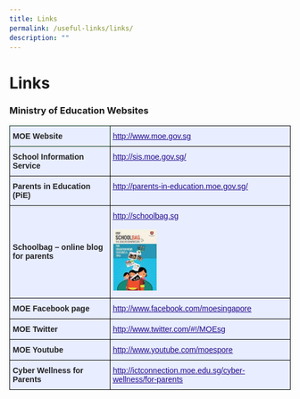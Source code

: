 ```yaml
---
title: Links
permalink: /useful-links/links/
description: ""
---
```

# **Links**
### Ministry of Education Websites







<table style="border-collapse:collapse;border-spacing:0" class="tg"><thead><tr><th style="background-color:#E8EDFF;border-color:#002d13;border-style:solid;border-width:1px;color:#222;font-family:Arial, sans-serif;font-size:14px;font-weight:bold;overflow:hidden;padding:10px 5px;text-align:left;vertical-align:middle;word-break:normal"><span style="color:#222">MOE Website</span></th><th style="background-color:#E8EDFF;border-color:black;border-style:solid;border-width:1px;color:#21088A;font-family:Arial, sans-serif;font-size:14px;font-weight:bold;overflow:hidden;padding:10px 5px;text-align:left;text-decoration:underline;vertical-align:top;word-break:normal"><a href="http://www.moe.gov.sg/"><span style="font-weight:500;text-decoration:underline;color:#21088A">http://www.moe.gov.sg</span></a></th></tr></thead><tbody><tr><td style="background-color:#E8EDFF;border-color:black;border-style:solid;border-width:1px;color:#222;font-family:Arial, sans-serif;font-size:14px;font-weight:bold;overflow:hidden;padding:10px 5px;text-align:left;vertical-align:middle;word-break:normal"><span style="color:#222">School Information Service</span></td><td style="background-color:#E8EDFF;border-color:black;border-style:solid;border-width:1px;color:#21088A;font-family:Arial, sans-serif;font-size:14px;font-weight:bold;overflow:hidden;padding:10px 5px;text-align:left;text-decoration:underline;vertical-align:top;word-break:normal"><a href="http://sis.moe.gov.sg/"><span style="font-weight:500;text-decoration:underline;color:#21088A">http://sis.moe.gov.sg/</span></a></td></tr><tr><td style="background-color:#E8EDFF;border-color:black;border-style:solid;border-width:1px;color:#222;font-family:Arial, sans-serif;font-size:14px;font-weight:bold;overflow:hidden;padding:10px 5px;text-align:left;vertical-align:middle;word-break:normal"><span style="color:#222">Parents in Education (PiE)</span></td><td style="background-color:#E8EDFF;border-color:black;border-style:solid;border-width:1px;color:#21088A;font-family:Arial, sans-serif;font-size:14px;font-weight:bold;overflow:hidden;padding:10px 5px;text-align:left;text-decoration:underline;vertical-align:top;word-break:normal"><a href="http://parents-in-education.moe.gov.sg/" target="_blank" rel="noopener noreferrer"><span style="font-weight:500;text-decoration:underline;color:#21088A">http://parents-in-education.moe.gov.sg/</span></a></td></tr><tr><td style="background-color:#E8EDFF;border-color:black;border-style:solid;border-width:1px;color:#222;font-family:Arial, sans-serif;font-size:14px;font-weight:bold;overflow:hidden;padding:10px 5px;text-align:left;vertical-align:middle;word-break:normal"><span style="color:#222">Schoolbag – online blog for parents</span></td><td style="background-color:#E8EDFF;border-color:black;border-style:solid;border-width:1px;color:#21088A;font-family:Arial, sans-serif;font-size:14px;font-weight:bold;overflow:hidden;padding:10px 5px;text-align:left;text-decoration:underline;vertical-align:top;word-break:normal"><a href="http://schoolbag.sg/" target="_blank" rel="noopener noreferrer"><span style="font-weight:500;text-decoration:underline;color:#21088A">http://schoolbag.sg</span></a><br><br><img src="/images/schoolbag1.jpg" style="width:25%"><br></td></tr><tr><td style="background-color:#E8EDFF;border-color:black;border-style:solid;border-width:1px;color:#222;font-family:Arial, sans-serif;font-size:14px;font-weight:bold;overflow:hidden;padding:10px 5px;text-align:left;vertical-align:middle;word-break:normal"><span style="color:#222">MOE Facebook page</span></td><td style="background-color:#E8EDFF;border-color:black;border-style:solid;border-width:1px;color:#21088A;font-family:Arial, sans-serif;font-size:14px;font-weight:bold;overflow:hidden;padding:10px 5px;text-align:left;text-decoration:underline;vertical-align:top;word-break:normal"><a href="http://www.facebook.com/moesingapore"><span style="font-weight:500;text-decoration:underline;color:#21088A">http://www.facebook.com/moesingapore</span></a></td></tr><tr><td style="background-color:#E8EDFF;border-color:black;border-style:solid;border-width:1px;color:#222;font-family:Arial, sans-serif;font-size:14px;font-weight:bold;overflow:hidden;padding:10px 5px;text-align:left;vertical-align:middle;word-break:normal"><span style="color:#222">MOE Twitter</span></td><td style="background-color:#E8EDFF;border-color:black;border-style:solid;border-width:1px;color:#21088A;font-family:Arial, sans-serif;font-size:14px;font-weight:bold;overflow:hidden;padding:10px 5px;text-align:left;text-decoration:underline;vertical-align:top;word-break:normal"><a href="http://www.twitter.com/"><span style="font-weight:500;text-decoration:underline;color:#21088A">http://www.twitter.com/#!/MOEsg</span></a></td></tr><tr><td style="background-color:#E8EDFF;border-color:black;border-style:solid;border-width:1px;color:#222;font-family:Arial, sans-serif;font-size:14px;font-weight:bold;overflow:hidden;padding:10px 5px;text-align:left;vertical-align:middle;word-break:normal"><span style="color:#222">MOE Youtube</span></td><td style="background-color:#E8EDFF;border-color:black;border-style:solid;border-width:1px;color:#21088A;font-family:Arial, sans-serif;font-size:14px;font-weight:bold;overflow:hidden;padding:10px 5px;text-align:left;text-decoration:underline;vertical-align:top;word-break:normal"><a href="http://www.youtube.com/moespore" target="_blank" rel="noopener noreferrer"><span style="font-weight:500;text-decoration:underline;color:#21088A">http://www.youtube.com/moespore</span></a></td></tr><tr><td style="background-color:#E8EDFF;border-color:black;border-style:solid;border-width:1px;color:#222;font-family:Arial, sans-serif;font-size:14px;font-weight:bold;overflow:hidden;padding:10px 5px;text-align:left;vertical-align:middle;word-break:normal"><span style="color:#222">Cyber Wellness for Parents </span></td><td style="background-color:#E8EDFF;border-color:black;border-style:solid;border-width:1px;color:#21088A;font-family:Arial, sans-serif;font-size:14px;font-weight:bold;overflow:hidden;padding:10px 5px;text-align:left;text-decoration:underline;vertical-align:top;word-break:normal"><a href="http://ictconnection.moe.edu.sg/cyber-wellness/for-parents"><span style="font-weight:500;text-decoration:underline;color:#21088A">http://ictconnection.moe.edu.sg/cyber-wellness/for-parents</span></a></td></tr></tbody></table>
